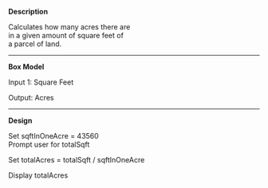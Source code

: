 **Description**

Calculates how many acres there are  
in a given amount of square feet of  
a parcel of land.

***********************************

**Box Model**

Input 1: Square Feet

Output: Acres

***********************************

**Design**

Set sqftInOneAcre = 43560  
Prompt user for totalSqft
 
Set totalAcres = totalSqft / sqftInOneAcre

Display totalAcres
